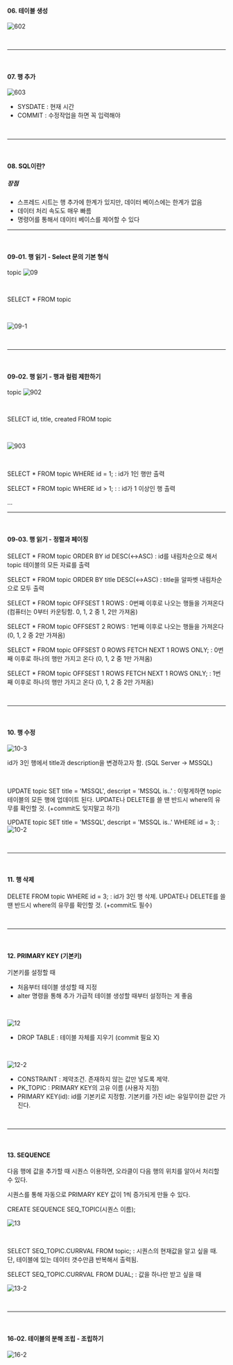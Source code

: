 #### 06. 테이블 생성

![602](https://user-images.githubusercontent.com/75867748/107976067-539a6080-6ffc-11eb-944f-2c7a0c09c665.png)

<BR>

---

<BR>

#### 07. 행 추가

![603](https://user-images.githubusercontent.com/75867748/107976987-bc360d00-6ffd-11eb-980b-31afb411f43e.png)

- SYSDATE : 현재 시간
- COMMIT : 수정작업을 하면 꼭 입력해야

<BR>

---

<BR>

#### 08. SQL이란?

##### 장점

- 스프레드 시트는 행 추가에 한계가 있지만, 데이터 베이스에는 한계가 없음
- 데이터 처리 속도도 매우 빠름
- 명령어를 통해서 데이터 베이스를 제어할 수 있다

---

<BR>

#### 09-01. 행 읽기 - Select 문의 기본 형식

topic
![09](https://user-images.githubusercontent.com/75867748/107977829-21d6c900-6fff-11eb-8a27-596a1a5bb54e.png)

<br>

SELECT \* FROM topic

<br>

![09-1](https://user-images.githubusercontent.com/75867748/107978000-6a8e8200-6fff-11eb-9752-620bc92785d3.png)

<BR>

---

<BR>

#### 09-02. 행 읽기 - 행과 컬럼 제한하기

topic
![902](https://user-images.githubusercontent.com/75867748/107978423-146e0e80-7000-11eb-9ca9-2cdf68361bc5.png)

<br>

SELECT id, title, created FROM topic

<br>

![903](https://user-images.githubusercontent.com/75867748/107978572-60b94e80-7000-11eb-81c2-29c00610ec1f.png)

<br>

SELECT \* FROM topic WHERE id = 1;
: id가 1인 행만 출력

SELECT \* FROM topic WHERE id > 1;
: : id가 1 이상인 행 출력

...

---

<BR>

#### 09-03. 행 읽기 - 정렬과 페이징

SELECT \* FROM topic ORDER BY id DESC(↔ASC)
: id를 내림차순으로 해서 topic 테이블의 모든 자료를 출력

SELECT \* FROM topic ORDER BY title DESC(↔ASC)
: title을 알파벳 내림차순으로 모두 출력

SELECT \* FROM topic OFFSEST 1 ROWS
: 0번째 이후로 나오는 행들을 가져온다
(컴퓨터는 0부터 카운팅함. 0, 1, 2 중 1, 2만 가져옴)

SELECT \* FROM topic OFFSEST 2 ROWS
: 1번째 이후로 나오는 행들을 가져온다
(0, 1, 2 중 2만 가져옴)

SELECT \* FROM topic OFFSEST 0 ROWS FETCH NEXT 1 ROWS ONLY;
: 0번째 이후로 하나의 행만 가지고 온다
(0, 1, 2 중 1만 가져옴)

SELECT \* FROM topic OFFSEST 1 ROWS FETCH NEXT 1 ROWS ONLY;
: 1번째 이후로 하나의 행만 가지고 온다
(0, 1, 2 중 2만 가져옴)

<BR>

---

<BR>

#### 10. 행 수정

![10-3](https://user-images.githubusercontent.com/75867748/107981663-dc69ca00-7005-11eb-9485-c4f3a04a854c.png)

id가 3인 행에서 title과 description을 변경하고자 함.
(SQL Server -> MSSQL)

<bR>

UPDATE topic SET title = 'MSSQL', descript = 'MSSQL is..'
: 이렇게하면 topic 테이블의 모든 행에 업데이트 된다. UPDATE나 DELETE를 쓸 땐 반드시 where의 유무를 확인할 것. (+commit도 잊지말고 하기)

UPDATE topic SET title = 'MSSQL', descript = 'MSSQL is..' WHERE id = 3;
: ![10-2](https://user-images.githubusercontent.com/75867748/107981591-b3493980-7005-11eb-967e-3a50ed28e453.png)

<BR>

---

<BR>

#### 11. 행 삭제

DELETE FROM topic WHERE id = 3;
: id가 3인 행 삭제. UPDATE나 DELETE를 쓸 땐 반드시 where의 유무를 확인할 것. (+commit도 필수)

<BR>

---

<BR>

#### 12. PRIMARY KEY (기본키)

기본키를 설정할 때

- 처음부터 테이블 생성할 때 지정
- alter 명령을 통해 추가
  가급적 테이블 생성할 때부터 설정하는 게 좋음

<BR>

![12](https://user-images.githubusercontent.com/75867748/107983202-c578a700-7008-11eb-95fe-5f41ea452705.png)

- DROP TABLE : 테이블 자체를 지우기 (commit 필요 X)

<br>

![12-2](https://user-images.githubusercontent.com/75867748/107983542-5485bf00-7009-11eb-8b33-35fe4915eb6a.png)

- CONSTRAINT : 제약조건. 존재하지 않는 값만 넣도록 제약.
- PK_TOPIC : PRIMARY KEY의 고유 이름 (사용자 지정)
- PRIMARY KEY(id): id를 기본키로 지정함. 기본키를 가진 id는 유일무이한 값만 가진다.

<BR>

---

<BR>

#### 13. SEQUENCE

다음 행에 값을 추가할 때 시퀀스 이용하면, 오라클이 다음 행의 위치를 알아서 처리할 수 있다.

시퀀스를 통해 자동으로 PRIMARY KEY 값이 1씩 증가되게 만들 수 있다.

CREATE SEQUENCE SEQ_TOPIC(시퀀스 이름);

![13](https://user-images.githubusercontent.com/75867748/107985027-a1b76000-700c-11eb-8710-4e9817808c1a.png)

<BR>

SELECT SEQ_TOPIC.CURRVAL FROM topic;
: 시퀀스의 현재값을 알고 싶을 때. 단, 테이블에 있는 데이터 갯수만큼 반복해서 출력됨.

SELECT SEQ_TOPIC.CURRVAL FROM DUAL;
: 값을 하나만 받고 싶을 때

![13-2](https://user-images.githubusercontent.com/75867748/107987439-58b5da80-7011-11eb-8dcd-61c8b532a468.png)

<BR>

---

<BR>

#### 16-02. 테이블의 분해 조립 - 조립하기

![16-2](https://user-images.githubusercontent.com/75867748/107991572-40968900-701a-11eb-8ca3-f06c6b0eefaf.png)
